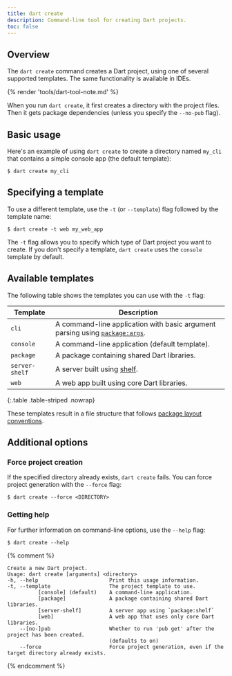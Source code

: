 ```yaml
---
title: dart create
description: Command-line tool for creating Dart projects.
toc: false
---
```


## Overview

The `dart create` command creates a Dart project,
using one of several supported templates.
The same functionality is available in IDEs.

{% render 'tools/dart-tool-note.md' %}

When you run `dart create`, it first creates a directory with the project files. 
Then it gets package dependencies (unless you specify the `--no-pub` flag).

## Basic usage

Here's an example of using `dart create` to create a directory named `my_cli` 
that contains a simple console app (the default template):

```console
$ dart create my_cli
```

## Specifying a template

To use a different template, use the `-t` (or `--template`) flag followed by the template name:

```console
$ dart create -t web my_web_app
```

The `-t` flag allows you to specify which type of Dart project you want to create. If you don't specify a template, `dart create` uses the `console` template by default.

## Available templates

The following table shows the templates you can use with the `-t` flag:

| Template       | Description                                                                                           |
|----------------|-------------------------------------------------------------------------------------------------------|
| `cli`          | A command-line application with basic argument parsing using [`package:args`]({{site.pub-pkg}}/args). |
| `console`      | A command-line application (default template).                                                       |
| `package`      | A package containing shared Dart libraries.                                                           |
| `server-shelf` | A server built using [shelf][].                                                                       |
| `web`          | A web app built using core Dart libraries.                                                            |

{:.table .table-striped .nowrap}

[shelf]: {{site.pub-pkg}}/shelf

These templates result in a file structure that follows
[package layout conventions](/tools/pub/package-layout).

## Additional options

### Force project creation

If the specified directory already exists, `dart create` fails. 
You can force project generation with the `--force` flag:

```console
$ dart create --force <DIRECTORY>
```

### Getting help

For further information on command-line options, use the `--help` flag:

```console
$ dart create --help
```

{% comment %}
```
Create a new Dart project.
Usage: dart create [arguments] <directory>
-h, --help                       Print this usage information.
-t, --template                   The project template to use.
          [console] (default)    A command-line application.
          [package]              A package containing shared Dart libraries.
          [server-shelf]         A server app using `package:shelf`
          [web]                  A web app that uses only core Dart libraries.
    --[no-]pub                   Whether to run 'pub get' after the project has been created.
                                 (defaults to on)
    --force                      Force project generation, even if the target directory already exists.
```
{% endcomment %}